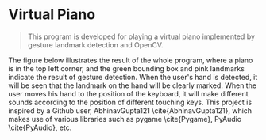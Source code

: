 # Virtual Piano

> This program is developed for playing a virtual piano implemented by gesture landmark detection and OpenCV.
 
The figure below illustrates the result of the whole program, where a piano is in the top left corner, and the green bounding box and pink landmarks indicate the result of gesture detection. When the user's hand is detected, it will be seen that the landmark on the hand will be clearly marked. When the user moves his hand to the position of the keyboard, it will make different sounds according to the position of different touching keys. This project is inspired by a Github user, AbhinavGupta121 \cite{AbhinavGupta121}, which makes use of various libraries such as pygame \cite{Pygame}, PyAudio \cite{PyAudio}, etc.
